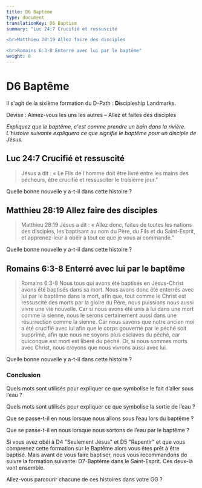```yaml
---
title: D6 Baptême
type: document
translationKey: D6 Baptism
summary: "Luc 24:7 Crucifié et ressuscité

<br>Matthieu 28:19 Allez faire des disciples

<br>Romains 6:3-8 Enterré avec lui par le baptême"
weight: 8
---
```

# D6 Baptême

Il s'agit de la sixième formation du D-Path : **D**iscipleship Landmarks.

Devise : Aimez-vous les uns les autres – Allez et faites des disciples

*Expliquez que le baptême, c'est comme prendre un bain dans la rivière. L’histoire suivante expliquera ce que signifie le baptême pour un disciple de Jésus.*

## Luc 24:7 Crucifié et ressuscité

>   Jésus a dit : « Le Fils de l'homme doit être livré entre les mains des pécheurs, être crucifié et ressusciter le troisième jour.”

Quelle bonne nouvelle y a-t-il dans cette histoire ?

## Matthieu 28:19 Allez faire des disciples

>   Matthieu 28:19 Jésus a dit : « Allez donc, faites de toutes les nations des disciples, les baptisant au nom du Père, du Fils et du Saint-Esprit, et apprenez-leur à obéir à tout ce que je vous ai commandé.”

Quelle bonne nouvelle y a-t-il dans cette histoire ?

## Romains 6:3-8 Enterré avec lui par le baptême

>   Romains 6:3-8 Nous tous qui avons été baptisés en Jésus-Christ avons été baptisés dans sa mort. Nous avons donc été enterrés avec lui par le baptême dans la mort, afin que, tout comme le Christ est ressuscité des morts par la gloire du Père, nous puissions nous aussi vivre une vie nouvelle. Car si nous avons été unis à lui dans une mort comme la sienne, nous le serons certainement aussi dans une résurrection comme la sienne. Car nous savons que notre ancien moi a été crucifié avec lui afin que le corps gouverné par le péché soit supprimé, afin que nous ne soyons plus esclaves du péché, car quiconque est mort est libéré du péché. Or, si nous sommes morts avec Christ, nous croyons que nous vivrons aussi avec lui.

Quelle bonne nouvelle y a-t-il dans cette histoire ?

### Conclusion

Quels mots sont utilisés pour expliquer ce que symbolise le fait d’aller sous l’eau ?

Quels mots sont utilisés pour expliquer ce que symbolise la sortie de l’eau ?

Que se passe-t-il en nous lorsque nous allons sous l’eau lors du baptême ?

Que se passe-t-il en nous lorsque nous sortons de l’eau par le baptême ?

Si vous avez obéi à D4 "Seulement Jésus" et D5 "Repentir" et que vous comprenez cette formation sur le Baptême alors vous êtes prêt à être baptisé. Mais avant de vous faire baptiser, nous vous recommandons de suivre la formation suivante: D7-Baptême dans le Saint-Esprit. Ces deux-là vont ensemble.

Allez-vous parcourir chacune de ces histoires dans votre GG ?

